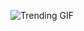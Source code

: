 ![Trending GIF](https://media2.giphy.com/media/v1.Y2lkPThiYjIxNzcyajl1c3RxNmtpMnVnOW5ybDZ2ZXh3MWdmc2Z2MWd0dDh1NGpkNmI2eCZlcD12MV9naWZzX3NlYXJjaCZjdD1n/ZVik7pBtu9dNS/giphy.gif)
